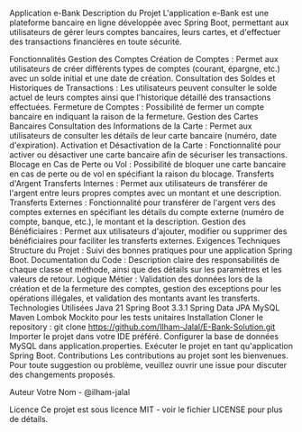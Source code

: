Application e-Bank
Description du Projet
L'application e-Bank est une plateforme bancaire en ligne développée avec Spring Boot, permettant aux utilisateurs de gérer leurs comptes bancaires, leurs cartes, et d'effectuer des transactions financières en toute sécurité.

Fonctionnalités
Gestion des Comptes
Création de Comptes : Permet aux utilisateurs de créer différents types de comptes (courant, épargne, etc.) avec un solde initial et une date de création.
Consultation des Soldes et Historiques de Transactions : Les utilisateurs peuvent consulter le solde actuel de leurs comptes ainsi que l'historique détaillé des transactions effectuées.
Fermeture de Comptes : Possibilité de fermer un compte bancaire en indiquant la raison de la fermeture.
Gestion des Cartes Bancaires
Consultation des Informations de la Carte : Permet aux utilisateurs de consulter les détails de leur carte bancaire (numéro, date d'expiration).
Activation et Désactivation de la Carte : Fonctionnalité pour activer ou désactiver une carte bancaire afin de sécuriser les transactions.
Blocage en Cas de Perte ou Vol : Possibilité de bloquer une carte bancaire en cas de perte ou de vol en spécifiant la raison du blocage.
Transferts d'Argent
Transferts Internes : Permet aux utilisateurs de transférer de l'argent entre leurs propres comptes avec un montant et une description.
Transferts Externes : Fonctionnalité pour transférer de l'argent vers des comptes externes en spécifiant les détails du compte externe (numéro de compte, banque, etc.), le montant et la description.
Gestion des Bénéficiaires : Permet aux utilisateurs d'ajouter, modifier ou supprimer des bénéficiaires pour faciliter les transferts externes.
Exigences Techniques
Structure du Projet : Suivi des bonnes pratiques pour une application Spring Boot.
Documentation du Code : Description claire des responsabilités de chaque classe et méthode, ainsi que des détails sur les paramètres et les valeurs de retour.
Logique Métier : Validation des données lors de la création et de la fermeture des comptes, gestion des exceptions pour les opérations illégales, et validation des montants avant les transferts.
Technologies Utilisées
Java 21
Spring Boot 3.3.1
Spring Data JPA
MySQL
Maven
Lombok
Mockito pour les tests unitaires
Installation
Cloner le repository : git clone https://github.com/Ilham-Jalal/E-Bank-Solution.git
Importer le projet dans votre IDE préféré.
Configurer la base de données MySQL dans application.properties.
Exécuter le projet en tant qu'application Spring Boot.
Contributions
Les contributions au projet sont les bienvenues. Pour toute suggestion ou problème, veuillez ouvrir une issue pour discuter des changements proposés.

Auteur
Votre Nom - @ilham-jalal

Licence
Ce projet est sous licence MIT - voir le fichier LICENSE pour plus de détails.

